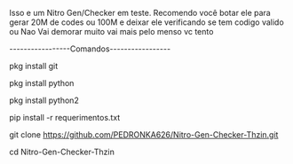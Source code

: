 Isso e um Nitro Gen/Checker em teste. Recomendo você botar ele para gerar 20M de codes ou 100M e deixar ele verificando se tem codigo valido ou Nao
Vai demorar muito vai mais pelo menso vc tento

-----------------Comandos-----------------

pkg install git

pkg install python

pkg install python2

pip install -r requerimentos.txt

git clone https://github.com/PEDRONKA626/Nitro-Gen-Checker-Thzin.git

cd Nitro-Gen-Checker-Thzin
